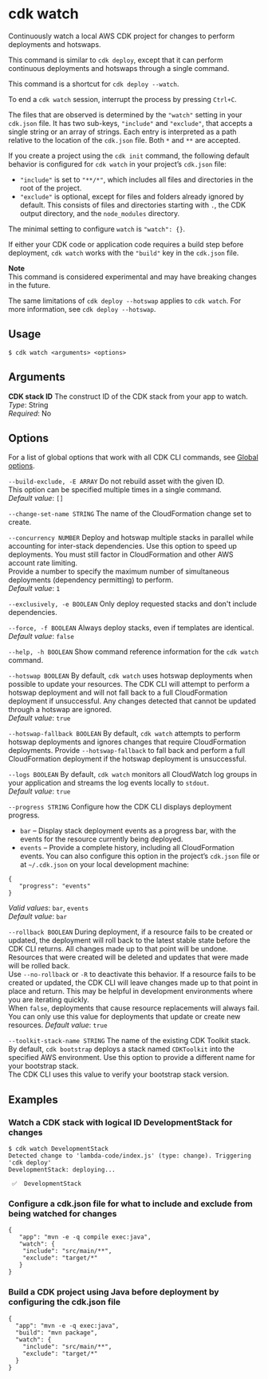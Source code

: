 # cdk watch<a name="ref-cli-cmd-watch"></a>

Continuously watch a local AWS CDK project for changes to perform deployments and hotswaps.

This command is similar to `cdk deploy`, except that it can perform continuous deployments and hotswaps through a single command.

This command is a shortcut for `cdk deploy --watch`.

To end a `cdk watch` session, interrupt the process by pressing `Ctrl+C`.

The files that are observed is determined by the `"watch"` setting in your `cdk.json` file. It has two sub-keys, `"include"` and `"exclude"`, that accepts a single string or an array of strings. Each entry is interpreted as a path relative to the location of the `cdk.json` file. Both `*` and `**` are accepted.

If you create a project using the `cdk init` command, the following default behavior is configured for `cdk watch` in your project’s `cdk.json` file:
+ `"include"` is set to `"**/*"`, which includes all files and directories in the root of the project.
+ `"exclude"` is optional, except for files and folders already ignored by default. This consists of files and directories starting with `.`, the CDK output directory, and the `node_modules` directory.

The minimal setting to configure `watch` is `"watch": {}`.

If either your CDK code or application code requires a build step before deployment, `cdk watch` works with the `"build"` key in the `cdk.json` file.

**Note**  
This command is considered experimental and may have breaking changes in the future. 

The same limitations of `cdk deploy --hotswap` applies to `cdk watch`. For more information, see `cdk deploy --hotswap`.

## Usage<a name="ref-cli-cmd-watch-usage"></a>

```
$ cdk watch <arguments> <options>
```

## Arguments<a name="ref-cli-cmd-watch-args"></a>

**CDK stack ID**  <a name="ref-cli-cmd-watch-args-stack-name"></a>
The construct ID of the CDK stack from your app to watch.  
*Type*: String  
*Required*: No

## Options<a name="ref-cli-cmd-watch-options"></a>

For a list of global options that work with all CDK CLI commands, see [Global options](ref-cli-cmd.md#ref-cli-cmd-options).

`--build-exclude, -E ARRAY`  <a name="ref-cli-cmd-watch-options-build-exclude"></a>
Do not rebuild asset with the given ID.  
This option can be specified multiple times in a single command.  
*Default value*: `[]`

`--change-set-name STRING`  <a name="ref-cli-cmd-watch-options-change-set-name"></a>
The name of the CloudFormation change set to create.

`--concurrency NUMBER`  <a name="ref-cli-cmd-watch-options-concurrency"></a>
Deploy and hotswap multiple stacks in parallel while accounting for inter-stack dependencies. Use this option to speed up deployments. You must still factor in CloudFormation and other AWS account rate limiting.  
Provide a number to specify the maximum number of simultaneous deployments (dependency permitting) to perform.  
*Default value*: `1`

`--exclusively, -e BOOLEAN`  <a name="ref-cli-cmd-watch-options-exclusively"></a>
Only deploy requested stacks and don't include dependencies.

`--force, -f BOOLEAN`  <a name="ref-cli-cmd-watch-options-force"></a>
Always deploy stacks, even if templates are identical.  
*Default value*: `false`

`--help, -h BOOLEAN`  <a name="ref-cli-cmd-watch-options-help"></a>
Show command reference information for the `cdk watch` command.

`--hotswap BOOLEAN`  <a name="ref-cli-cmd-watch-options-hotswap"></a>
By default, `cdk watch` uses hotswap deployments when possible to update your resources. The CDK CLI will attempt to perform a hotswap deployment and will not fall back to a full CloudFormation deployment if unsuccessful. Any changes detected that cannot be updated through a hotswap are ignored.  
*Default value*: `true`

`--hotswap-fallback BOOLEAN`  <a name="ref-cli-cmd-watch-options-hotswap-fallback"></a>
By default, `cdk watch` attempts to perform hotswap deployments and ignores changes that require CloudFormation deployments. Provide `--hotswap-fallback` to fall back and perform a full CloudFormation deployment if the hotswap deployment is unsuccessful.

`--logs BOOLEAN`  <a name="ref-cli-cmd-watch-options-logs"></a>
By default, `cdk watch` monitors all CloudWatch log groups in your application and streams the log events locally to `stdout`.  
*Default value*: `true`

`--progress STRING`  <a name="ref-cli-cmd-watch-options-progress"></a>
Configure how the CDK CLI displays deployment progress.  
+ `bar` – Display stack deployment events as a progress bar, with the events for the resource currently being deployed.
+ `events` – Provide a complete history, including all CloudFormation events.
You can also configure this option in the project’s `cdk.json` file or at `~/.cdk.json` on your local development machine:  

```
{
   "progress": "events"
}
```
*Valid values*: `bar`, `events`  
*Default value*: `bar`

`--rollback BOOLEAN`  <a name="ref-cli-cmd-watch-options-rollback"></a>
During deployment, if a resource fails to be created or updated, the deployment will roll back to the latest stable state before the CDK CLI returns. All changes made up to that point will be undone. Resources that were created will be deleted and updates that were made will be rolled back.  
Use `--no-rollback` or `-R` to deactivate this behavior. If a resource fails to be created or updated, the CDK CLI will leave changes made up to that point in place and return. This may be helpful in development environments where you are iterating quickly.  
When `false`, deployments that cause resource replacements will always fail. You can only use this value for deployments that update or create new resources.
*Default value*: `true`

`--toolkit-stack-name STRING`  <a name="ref-cli-cmd-watch-options-toolkit-stack-name"></a>
The name of the existing CDK Toolkit stack.  
By default, `cdk bootstrap` deploys a stack named `CDKToolkit` into the specified AWS environment. Use this option to provide a different name for your bootstrap stack.  
The CDK CLI uses this value to verify your bootstrap stack version.

## Examples<a name="ref-cli-cmd-watch-examples"></a>

### Watch a CDK stack with logical ID DevelopmentStack for changes<a name="ref-cli-cmd-watch-examples-1"></a>

```
$ cdk watch DevelopmentStack
Detected change to 'lambda-code/index.js' (type: change). Triggering 'cdk deploy'
DevelopmentStack: deploying...

 ✅  DevelopmentStack
```

### Configure a cdk.json file for what to include and exclude from being watched for changes<a name="ref-cli-cmd-watch-examples-2"></a>

```
{
   "app": "mvn -e -q compile exec:java",
   "watch": {
    "include": "src/main/**",
    "exclude": "target/*"
   }
}
```

### Build a CDK project using Java before deployment by configuring the cdk.json file<a name="ref-cli-cmd-watch-examples-3"></a>

```
{
  "app": "mvn -e -q exec:java",
  "build": "mvn package",
  "watch": {
    "include": "src/main/**",
    "exclude": "target/*"
  }
}
```